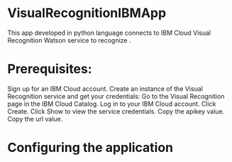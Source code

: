 # VisualRecognitionIBMApp

This app developed in python language connects to IBM Cloud Visual Recognition Watson service to recognize .

# Prerequisites:
Sign up for an IBM Cloud account.
Create an instance of the Visual Recognition service and get your credentials:
Go to the Visual Recognition page in the IBM Cloud Catalog.
Log in to your IBM Cloud account.
Click Create.
Click Show to view the service credentials.
Copy the apikey value.
Copy the url value.


# Configuring the application
